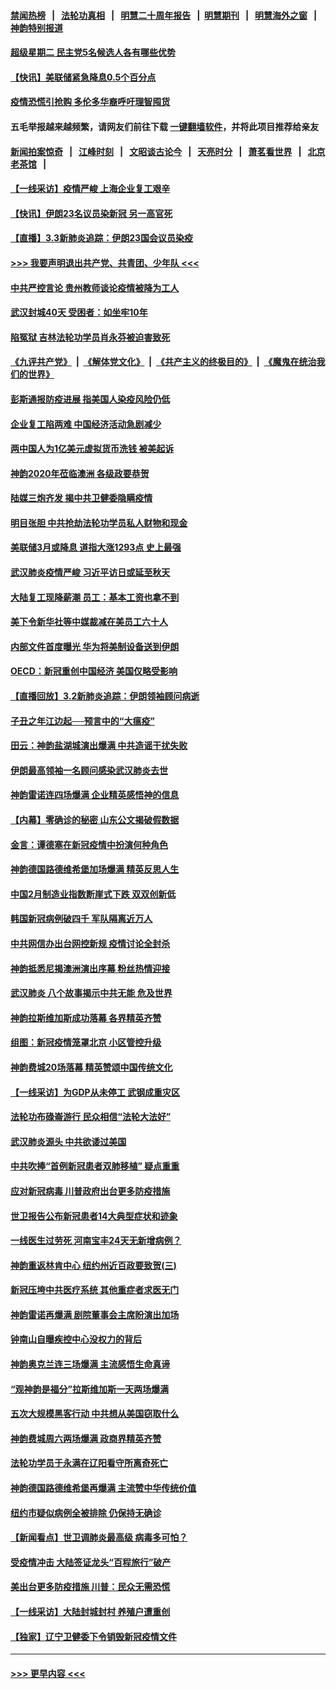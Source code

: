 #### [禁闻热榜](热点新闻.md?=0)  &nbsp;&nbsp;|&nbsp;&nbsp; [法轮功真相](https://github.com/gfw-breaker/truth/blob/master/README.md?=0) &nbsp;&nbsp;|&nbsp;&nbsp; [明慧二十周年报告](https://github.com/gfw-breaker/mh-reports/blob/master/README.md?=0) &nbsp;&nbsp;|&nbsp;&nbsp;[明慧期刊](https://github.com/gfw-breaker/mh-qikan) &nbsp;&nbsp;|&nbsp;&nbsp; [明慧海外之窗](https://github.com/gfw-breaker/mh-news/blob/master/README.md?=0) &nbsp;&nbsp;|&nbsp;&nbsp; [神韵特别报道](https://github.com/gfw-breaker/mh-news/blob/master/shenyun.md?=0)
#### [超级星期二 民主党5名候选人各有哪些优势](../pages/nf4514/n11912510.md?t=03040402) 
#### [【快讯】美联储紧急降息0.5个百分点](../pages/nf4514/n11912406.md?t=03040402) 
#### [疫情恐慌引抢购 多伦多华裔呼吁理智囤货](../pages/nf4514/n11910393.md?t=03040402) 
#### 五毛举报越来越频繁，请网友们前往下载 [一键翻墙软件](https://github.com/gfw-breaker/ssr-accounts)，并将此项目推荐给亲友
#### [新闻拍案惊奇](https://github.com/gfw-breaker/banned-news/blob/master/pages/link4.md) &nbsp;&nbsp;|&nbsp;&nbsp; [江峰时刻](https://github.com/gfw-breaker/banned-news/blob/master/pages/link4.md) &nbsp;&nbsp;|&nbsp;&nbsp; [文昭谈古论今](https://github.com/gfw-breaker/banned-news/blob/master/pages/link4.md) &nbsp;&nbsp;|&nbsp;&nbsp; [天亮时分](https://github.com/gfw-breaker/banned-news/blob/master/pages/link4.md) &nbsp;&nbsp;|&nbsp;&nbsp; [萧茗看世界](https://github.com/gfw-breaker/banned-news/blob/master/pages/link4.md) &nbsp;&nbsp;|&nbsp;&nbsp; [北京老茶馆](https://github.com/gfw-breaker/banned-news/blob/master/pages/link4.md) &nbsp;&nbsp;|&nbsp;&nbsp; 
#### [【一线采访】疫情严峻 上海企业复工艰辛](../pages/nf4514/n11912239.md?t=03040402) 
#### [【快讯】伊朗23名议员染新冠 另一高官死](../pages/nf4514/n11912252.md?t=03040402) 
#### [【直播】3.3新肺炎追踪：伊朗23国会议员染疫](../pages/nf4514/n11912059.md?t=03040402) 
#### [>>> 我要声明退出共产党、共青团、少年队 <<<](https://github.com/begood0513/goodnews/blob/master/quit/letter.md) 
#### [中共严控言论 贵州教师谈论疫情被降为工人](../pages/nf4514/n11911428.md?t=03040402) 
#### [武汉封城40天 受困者：如坐牢10年](../pages/nf4514/n11911305.md?t=03040402) 
#### [陷冤狱 吉林法轮功学员肖永芬被迫害致死](../pages/nf4514/n11909946.md?t=03040402) 
#### [《九评共产党》](https://github.com/begood0513/9ping.md/blob/master/README.md) &nbsp;|&nbsp; [《解体党文化》](../../../../jtdwh.md/blob/master/README.md)  &nbsp;|&nbsp; [《共产主义的终极目的》](../../../../gczydzjmd.md/blob/master/README.md) &nbsp;|&nbsp; [《魔鬼在统治我们的世界》](../../../../mgztzwmdsj.md/blob/master/README.md) 
#### [彭斯通报防疫进展 指美国人染疫风险仍低](../pages/nf4514/n11910872.md?t=03040402) 
#### [企业复工陷两难 中国经济活动急剧减少](../pages/nf4514/n11910412.md?t=03040402) 
#### [两中国人为1亿美元虚拟货币洗钱 被美起诉](../pages/nf4514/n11910880.md?t=03040402) 
#### [神韵2020年莅临澳洲 各级政要恭贺](../pages/nf4514/n11901884.md?t=03040402) 
#### [陆媒三炮齐发 揭中共卫健委隐瞒疫情](../pages/nf4514/n11909414.md?t=03040402) 
#### [明目张胆 中共抢劫法轮功学员私人财物和现金](../pages/nf4514/n11910262.md?t=03040402) 
#### [美联储3月或降息 道指大涨1293点 史上最强](../pages/nf4514/n11910630.md?t=03040402) 
#### [武汉肺炎疫情严峻 习近平访日或延至秋天](../pages/nf4514/n11910570.md?t=03040402) 
#### [大陆复工现降薪潮 员工：基本工资也拿不到](../pages/nf4514/n11910316.md?t=03040402) 
#### [美下令新华社等中媒裁减在美员工六十人](../pages/nf4514/n11910256.md?t=03040402) 
#### [内部文件首度曝光 华为将美制设备送到伊朗](../pages/nf4514/n11910211.md?t=03040402) 
#### [OECD：新冠重创中国经济 美国仅略受影响](../pages/nf4514/n11910023.md?t=03040402) 
#### [【直播回放】3.2新肺炎追踪：伊朗领袖顾问病逝](../pages/nf4514/n11909676.md?t=03040402) 
#### [子丑之年江边起──预言中的“大瘟疫”](../pages/nf4514/n11908043.md?t=03040402) 
#### [田云：神韵盐湖城演出爆满 中共造谣干扰失败](../pages/nf4514/n11908418.md?t=03040402) 
#### [伊朗最高领袖一名顾问感染武汉肺炎去世](../pages/nf4514/n11909593.md?t=03040402) 
#### [神韵雷诺连四场爆满 企业精英感悟神的信息](../pages/nf4514/n11909556.md?t=03040402) 
#### [【内幕】零确诊的秘密 山东公文揭破假数据](../pages/nf4514/n11903914.md?t=03040402) 
#### [金言：谭德塞在新冠疫情中扮演何种角色](../pages/nf4514/n11907849.md?t=03040402) 
#### [神韵德国路德维希堡加场爆满 精英反思人生](../pages/nf4514/n11909124.md?t=03040402) 
#### [中国2月制造业指数断崖式下跌 双双创新低](../pages/nf4514/n11909490.md?t=03040402) 
#### [韩国新冠病例破四千 军队隔离近万人](../pages/nf4514/n11909279.md?t=03040402) 
#### [中共网信办出台网控新规 疫情讨论全封杀](../pages/nf4514/n11908545.md?t=03040402) 
#### [神韵抵悉尼揭澳洲演出序幕 粉丝热情迎接](../pages/nf4514/n11907894.md?t=03040402) 
#### [武汉肺炎 八个故事揭示中共无能 危及世界](../pages/nf4514/n11888055.md?t=03040402) 
#### [神韵拉斯维加斯成功落幕 各界精英齐赞](../pages/nf4514/n11908773.md?t=03040402) 
#### [组图：新冠疫情笼罩北京 小区管控升级](../pages/nf4514/n11905532.md?t=03040402) 
#### [神韵费城20场落幕 精英赞颂中国传统文化](../pages/nf4514/n11908666.md?t=03040402) 
#### [【一线采访】为GDP从未停工 武钢成重灾区](../pages/nf4514/n11907787.md?t=03040402) 
#### [法轮功布碌崙游行 民众相信“法轮大法好”](../pages/nf4514/n11907645.md?t=03040402) 
#### [武汉肺炎源头 中共欲诿过美国](../pages/nf4514/n11907665.md?t=03040402) 
#### [中共吹捧“首例新冠患者双肺移植” 疑点重重](../pages/nf4514/n11907615.md?t=03040402) 
#### [应对新冠病毒 川普政府出台更多防疫措施](../pages/nf4514/n11907354.md?t=03040402) 
#### [世卫报告公布新冠患者14大典型症状和迹象](../pages/nf4514/n11907472.md?t=03040402) 
#### [一线医生过劳死 河南宝丰24天无新增病例？](../pages/nf4514/n11907430.md?t=03040402) 
#### [神韵重返林肯中心 纽约州近百政要致贺(三)](../pages/nf4514/n11904356.md?t=03040402) 
#### [新冠压垮中共医疗系统 其他重症者求医无门](../pages/nf4514/n11905283.md?t=03040402) 
#### [神韵雷诺再爆满 剧院董事会主席盼演出加场](../pages/nf4514/n11907240.md?t=03040402) 
#### [钟南山自曝疾控中心没权力的背后](../pages/nf4514/n11903401.md?t=03040402) 
#### [神韵奥克兰连三场爆满 主流感悟生命真谛](../pages/nf4514/n11907236.md?t=03040402) 
#### [“观神韵是福分”拉斯维加斯一天两场爆满](../pages/nf4514/n11907070.md?t=03040402) 
#### [五次大规模黑客行动 中共想从美国窃取什么](../pages/nf4514/n11899124.md?t=03040402) 
#### [神韵费城周六两场爆满 政商界精英齐赞](../pages/nf4514/n11906651.md?t=03040402) 
#### [法轮功学员于永满在辽阳看守所离奇死亡](../pages/nf4514/n11906047.md?t=03040402) 
#### [神韵德国路德维希堡再爆满 主流赞中华传统价值](../pages/nf4514/n11906441.md?t=03040402) 
#### [纽约市疑似病例全被排除 仍保持无确诊](../pages/nf4514/n11906039.md?t=03040402) 
#### [【新闻看点】世卫调肺炎最高级 病毒多可怕？](../pages/nf4514/n11905498.md?t=03040402) 
#### [受疫情冲击 大陆签证龙头“百程旅行”破产](../pages/nf4514/n11905777.md?t=03040402) 
#### [美出台更多防疫措施 川普：民众无需恐慌](../pages/nf4514/n11905747.md?t=03040402) 
#### [【一线采访】大陆封城封村 养殖户遭重创](../pages/nf4514/n11905654.md?t=03040402) 
#### [【独家】辽宁卫健委下令销毁新冠疫情文件](../pages/nf4514/n11901418.md?t=03040402) 

----
#### [ >>> 更早内容 <<< ](../indexes/nf4514-earlier.md)

